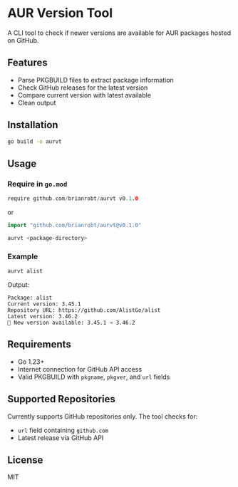 # AUR Version Tool

A CLI tool to check if newer versions are available for AUR packages hosted on GitHub.

## Features

- Parse PKGBUILD files to extract package information
- Check GitHub releases for the latest version
- Compare current version with latest available
- Clean output

## Installation

```bash
go build -o aurvt
```

## Usage

### Require in `go.mod`

```go
require github.com/brianrobt/aurvt v0.1.0
```

or

```go
import "github.com/brianrobt/aurvt@v0.1.0"
```

```bash
aurvt <package-directory>
```

### Example

```bash
aurvt alist
```

Output:
```
Package: alist
Current version: 3.45.1
Repository URL: https://github.com/AlistGo/alist
Latest version: 3.46.2
🔄 New version available: 3.45.1 → 3.46.2
```

## Requirements

- Go 1.23+
- Internet connection for GitHub API access
- Valid PKGBUILD with `pkgname`, `pkgver`, and `url` fields

## Supported Repositories

Currently supports GitHub repositories only. The tool checks for:
- `url` field containing `github.com`
- Latest release via GitHub API

## License

MIT